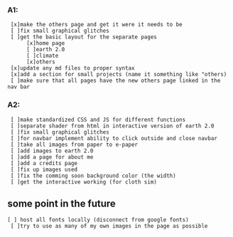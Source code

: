 ### A1:
     [x]make the others page and get it were it needs to be
     [ ]fix small graphical glitches
     [ ]get the basic layout for the separate pages
          [x]home page
          [ ]earth 2.0
          [ ]climate
          [x]others
     [x]update any md files to proper syntax
     [x]add a section for small projects (name it something like "others)
     [ ]make sure that all pages have the new others page linked in the nav bar
     
### A2:
     [ ]make standardized CSS and JS for different functions 
     [ ]separate shader from html in interactive version of earth 2.0
     [ ]fix small graphical glitches
     [ ]for navbar implement ability to click outside and close navbar
     [ ]take all images from paper to e-paper
     [ ]add images to earth 2.0
     [ ]add a page for about me
     [ ]add a credits page
     [ ]fix up images used
     [ ]fix the comming soon background color (the width)
     [ ]get the interactive working (for cloth sim)
## some point in the future
	[ ] host all fonts locally (disconnect from google fonts)
     [ ]try to use as many of my own images in the page as possible

